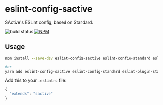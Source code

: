 # eslint-config-sactive

SActive's ESLint config, based on Standard.

![build status](https://travis-ci.org/sactive/eslint-config-sactive.svg?branch=master)
[![NPM](https://nodei.co/npm/eslint-config-sactive.png?downloads=true)](https://nodei.co/npm/eslint-config-sactive/)

## Usage

```bash
npm install --save-dev eslint-config-sactive eslint-config-standard eslint-plugin-standard eslint-plugin-promise eslint-plugin-import eslint-plugin-node

#or
yarn add eslint-config-sactive eslint-config-standard eslint-plugin-standard eslint-plugin-promise eslint-plugin-import eslint-plugin-node
```

Add this to your `.eslintrc` file:
```javascript
{
  "extends": "sactive"
}
```